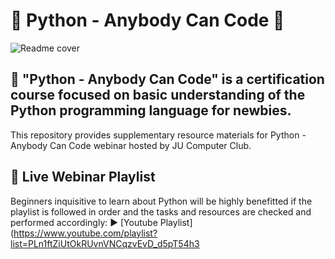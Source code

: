# 🐍 Python - Anybody Can Code 🐍
![Readme cover](assets/header)
## :speech_balloon: "Python - Anybody Can Code" is a certification course focused on basic understanding of the Python programming language for newbies.

This repository provides supplementary resource materials for Python - Anybody Can Code webinar hosted by JU Computer Club.
## :movie_camera: Live Webinar Playlist   
Beginners inquisitive to learn about Python will be highly benefitted if the playlist is followed in order and the tasks and resources are checked and performed accordingly:
:arrow_forward: [Youtube Playlist](https://www.youtube.com/playlist?list=PLn1ftZiUtOkRUvnVNCqzvEvD_d5pT54h3
